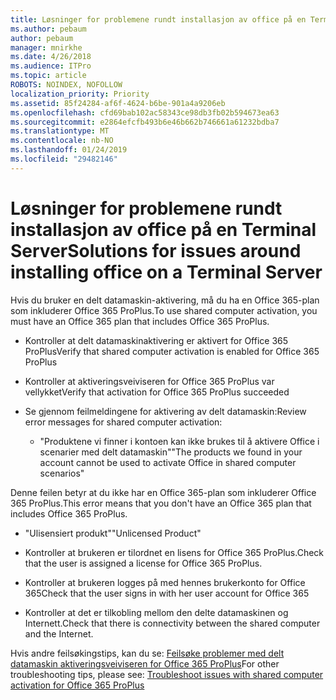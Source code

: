 ```yaml
---
title: Løsninger for problemene rundt installasjon av office på en Terminal Server
ms.author: pebaum
author: pebaum
manager: mnirkhe
ms.date: 4/26/2018
ms.audience: ITPro
ms.topic: article
ROBOTS: NOINDEX, NOFOLLOW
localization_priority: Priority
ms.assetid: 85f24284-af6f-4624-b6be-901a4a9206eb
ms.openlocfilehash: cfd69bab102ac58343ce98db3fb02b594673ea63
ms.sourcegitcommit: e2864efcfb493b6e46b662b746661a61232bdba7
ms.translationtype: MT
ms.contentlocale: nb-NO
ms.lasthandoff: 01/24/2019
ms.locfileid: "29482146"
---
```

# <a name="solutions-for-issues-around-installing-office-on-a-terminal-server"></a><span data-ttu-id="64da5-102">Løsninger for problemene rundt installasjon av office på en Terminal Server</span><span class="sxs-lookup"><span data-stu-id="64da5-102">Solutions for issues around installing office on a Terminal Server</span></span>

<span data-ttu-id="64da5-103">Hvis du bruker en delt datamaskin-aktivering, må du ha en Office 365-plan som inkluderer Office 365 ProPlus.</span><span class="sxs-lookup"><span data-stu-id="64da5-103">To use shared computer activation, you must have an Office 365 plan that includes Office 365 ProPlus.</span></span>
  
- <span data-ttu-id="64da5-104">Kontroller at delt datamaskinaktivering er aktivert for Office 365 ProPlus</span><span class="sxs-lookup"><span data-stu-id="64da5-104">Verify that shared computer activation is enabled for Office 365 ProPlus</span></span>
    
- <span data-ttu-id="64da5-105">Kontroller at aktiveringsveiviseren for Office 365 ProPlus var vellykket</span><span class="sxs-lookup"><span data-stu-id="64da5-105">Verify that activation for Office 365 ProPlus succeeded</span></span>
    
- <span data-ttu-id="64da5-106">Se gjennom feilmeldingene for aktivering av delt datamaskin:</span><span class="sxs-lookup"><span data-stu-id="64da5-106">Review error messages for shared computer activation:</span></span>
    
  - <span data-ttu-id="64da5-107">"Produktene vi finner i kontoen kan ikke brukes til å aktivere Office i scenarier med delt datamaskin"</span><span class="sxs-lookup"><span data-stu-id="64da5-107">"The products we found in your account cannot be used to activate Office in shared computer scenarios"</span></span>
  
<span data-ttu-id="64da5-108">Denne feilen betyr at du ikke har en Office 365-plan som inkluderer Office 365 ProPlus.</span><span class="sxs-lookup"><span data-stu-id="64da5-108">This error means that you don't have an Office 365 plan that includes Office 365 ProPlus.</span></span>
    
  - <span data-ttu-id="64da5-109">"Ulisensiert produkt"</span><span class="sxs-lookup"><span data-stu-id="64da5-109">"Unlicensed Product"</span></span>
    
  - <span data-ttu-id="64da5-110">Kontroller at brukeren er tilordnet en lisens for Office 365 ProPlus.</span><span class="sxs-lookup"><span data-stu-id="64da5-110">Check that the user is assigned a license for Office 365 ProPlus.</span></span>
    
  - <span data-ttu-id="64da5-111">Kontroller at brukeren logges på med hennes brukerkonto for Office 365</span><span class="sxs-lookup"><span data-stu-id="64da5-111">Check that the user signs in with her user account for Office 365</span></span>
    
  - <span data-ttu-id="64da5-112">Kontroller at det er tilkobling mellom den delte datamaskinen og Internett.</span><span class="sxs-lookup"><span data-stu-id="64da5-112">Check that there is connectivity between the shared computer and the Internet.</span></span>
    
<span data-ttu-id="64da5-113">Hvis andre feilsøkingstips, kan du se: [Feilsøke problemer med delt datamaskin aktiveringsveiviseren for Office 365 ProPlus](https://docs.microsoft.com/DeployOffice/troubleshoot-issues-with-shared-computer-activation-for-office-365-proplus)</span><span class="sxs-lookup"><span data-stu-id="64da5-113">For other troubleshooting tips, please see: [Troubleshoot issues with shared computer activation for Office 365 ProPlus](https://docs.microsoft.com/DeployOffice/troubleshoot-issues-with-shared-computer-activation-for-office-365-proplus)</span></span>
  

